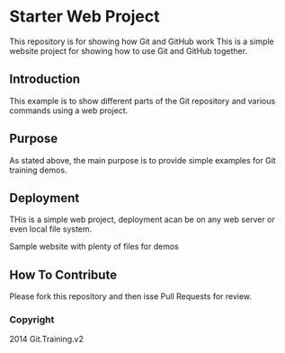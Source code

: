 # Starter Web Project

This repository is for showing how Git and GitHub work
This is a simple website project for showing how to use Git and GitHub together.

## Introduction
This example is to show different parts of the Git repository and various commands using a web project.
## Purpose
As stated above, the main purpose is to provide simple examples for Git training demos.

## Deployment
THis is a simple web project, deployment acan be on any web server or even local file system.

Sample website with plenty of files for demos

## How To Contribute

Please fork this repository and then isse Pull Requests for review.

### Copyright

2014 Git.Training.v2
